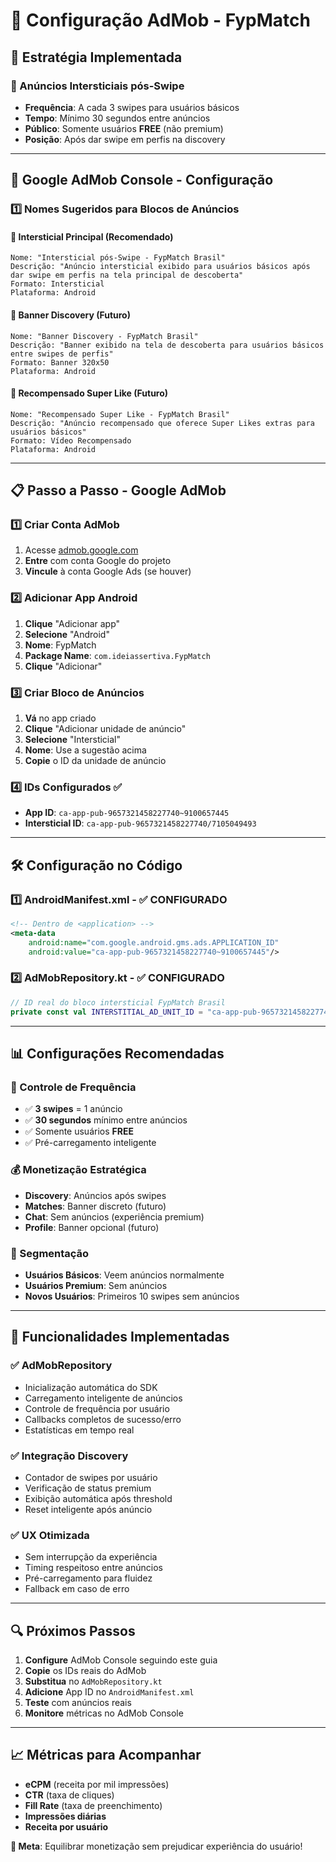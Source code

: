 # 🎯 **Configuração AdMob - FypMatch**

## 📱 **Estratégia Implementada**

### **🎯 Anúncios Intersticiais pós-Swipe**
- **Frequência**: A cada 3 swipes para usuários básicos
- **Tempo**: Mínimo 30 segundos entre anúncios  
- **Público**: Somente usuários **FREE** (não premium)
- **Posição**: Após dar swipe em perfis na discovery

---

## 🔧 **Google AdMob Console - Configuração**

### **1️⃣ Nomes Sugeridos para Blocos de Anúncios**

#### **🎯 Intersticial Principal (Recomendado)**
```
Nome: "Intersticial pós-Swipe - FypMatch Brasil"
Descrição: "Anúncio intersticial exibido para usuários básicos após dar swipe em perfis na tela principal de descoberta"
Formato: Intersticial
Plataforma: Android
```

#### **🎯 Banner Discovery (Futuro)**
```
Nome: "Banner Discovery - FypMatch Brasil" 
Descrição: "Banner exibido na tela de descoberta para usuários básicos entre swipes de perfis"
Formato: Banner 320x50
Plataforma: Android
```

#### **🎯 Recompensado Super Like (Futuro)**
```
Nome: "Recompensado Super Like - FypMatch Brasil"
Descrição: "Anúncio recompensado que oferece Super Likes extras para usuários básicos"
Formato: Vídeo Recompensado
Plataforma: Android
```

---

## 📋 **Passo a Passo - Google AdMob**

### **1️⃣ Criar Conta AdMob**
1. Acesse [admob.google.com](https://admob.google.com)
2. **Entre** com conta Google do projeto
3. **Vincule** à conta Google Ads (se houver)

### **2️⃣ Adicionar App Android**
1. **Clique** "Adicionar app"
2. **Selecione** "Android"
3. **Nome**: FypMatch
4. **Package Name**: `com.ideiassertiva.FypMatch`
5. **Clique** "Adicionar"

### **3️⃣ Criar Bloco de Anúncios**
1. **Vá** no app criado
2. **Clique** "Adicionar unidade de anúncio"
3. **Selecione** "Intersticial"
4. **Nome**: Use a sugestão acima
5. **Copie** o ID da unidade de anúncio

### **4️⃣ IDs Configurados ✅**
- **App ID**: `ca-app-pub-9657321458227740~9100657445`
- **Intersticial ID**: `ca-app-pub-9657321458227740/7105049493`

---

## 🛠️ **Configuração no Código**

### **1️⃣ AndroidManifest.xml - ✅ CONFIGURADO**
```xml
<!-- Dentro de <application> -->
<meta-data
    android:name="com.google.android.gms.ads.APPLICATION_ID"
    android:value="ca-app-pub-9657321458227740~9100657445"/>
```

### **2️⃣ AdMobRepository.kt - ✅ CONFIGURADO**
```kotlin
// ID real do bloco intersticial FypMatch Brasil
private const val INTERSTITIAL_AD_UNIT_ID = "ca-app-pub-9657321458227740/7105049493"
```

---

## 📊 **Configurações Recomendadas**

### **🎯 Controle de Frequência**
- ✅ **3 swipes** = 1 anúncio  
- ✅ **30 segundos** mínimo entre anúncios
- ✅ Somente usuários **FREE**
- ✅ Pré-carregamento inteligente

### **💰 Monetização Estratégica**
- **Discovery**: Anúncios após swipes
- **Matches**: Banner discreto (futuro)
- **Chat**: Sem anúncios (experiência premium)
- **Profile**: Banner opcional (futuro)

### **👥 Segmentação**
- **Usuários Básicos**: Veem anúncios normalmente
- **Usuários Premium**: Sem anúncios
- **Novos Usuários**: Primeiros 10 swipes sem anúncios

---

## 🚀 **Funcionalidades Implementadas**

### **✅ AdMobRepository**
- Inicialização automática do SDK
- Carregamento inteligente de anúncios
- Controle de frequência por usuário
- Callbacks completos de sucesso/erro
- Estatísticas em tempo real

### **✅ Integração Discovery**
- Contador de swipes por usuário
- Verificação de status premium
- Exibição automática após threshold
- Reset inteligente após anúncio

### **✅ UX Otimizada**
- Sem interrupção da experiência
- Timing respeitoso entre anúncios
- Pré-carregamento para fluidez
- Fallback em caso de erro

---

## 🔍 **Próximos Passos**

1. **Configure** AdMob Console seguindo este guia
2. **Copie** os IDs reais do AdMob
3. **Substitua** no `AdMobRepository.kt`
4. **Adicione** App ID no `AndroidManifest.xml`
5. **Teste** com anúncios reais
6. **Monitore** métricas no AdMob Console

---

## 📈 **Métricas para Acompanhar**

- **eCPM** (receita por mil impressões)
- **CTR** (taxa de cliques)
- **Fill Rate** (taxa de preenchimento)
- **Impressões diárias**
- **Receita por usuário**

**🎯 Meta**: Equilibrar monetização sem prejudicar experiência do usuário! 